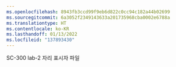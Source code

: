 ```yaml
---
ms.openlocfilehash: 8943fb3ccd99f9eb6d822c0cc94c182a44b02699
ms.sourcegitcommit: 6a3052f2349143633a201735968cba0002e6788a
ms.translationtype: HT
ms.contentlocale: ko-KR
ms.lasthandoff: 01/13/2022
ms.locfileid: "137893430"
---
```

SC-300 lab-2 자리 표시자 파일
